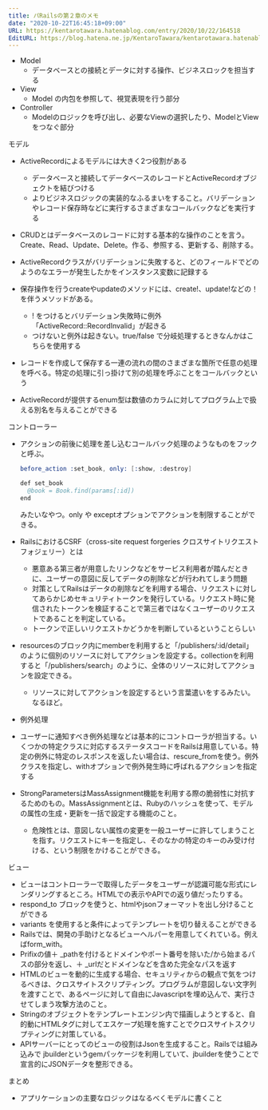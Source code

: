 ```yaml
---
title: パRailsの第２章のメモ
date: "2020-10-22T16:45:18+09:00"
URL: https://kentarotawara.hatenablog.com/entry/2020/10/22/164518
EditURL: https://blog.hatena.ne.jp/KentaroTawara/kentarotawara.hatenablog.com/atom/entry/26006613643826399
---
```





- Model
  - データベースとの接続とデータに対する操作、ビジネスロックを担当する
- View
  - Model の内包を参照して、視覚表現を行う部分
- Controller
  - Modelのロジックを呼び出し、必要なViewの選択したり、ModelとViewをつなぐ部分



モデル

- ActiveRecordによるモデルには大きく2つ役割がある
  - データベースと接続してデータベースのレコードとActiveRecordオブジェクトを結びつける
  - よりビジネスロジックの実装的なふるまいをすること。バリデーションやレコード保存時などに実行するさまざまなコールバックなどを実行する
- CRUDとはデータベースのレコードに対する基本的な操作のことを言う。Create、Read、Update、Delete。作る、参照する、更新する、削除する。
- ActiveRecordクラスがバリデーションに失敗すると、どのフィールドでどのようのなエラーが発生したかをインスタンス変数に記録する
- 保存操作を行うcreateやupdateのメソッドには、create!、update!などの！を伴うメソッドがある。
  - ! をつけるとバリデーション失敗時に例外「ActiveRecord::RecordInvalid」が起きる
  - つけないと例外は起きない。true/false で分岐処理するときなんかはこちらを使用する
- レコードを作成して保存する一連の流れの間のさまざまな箇所で任意の処理を呼べる。特定の処理に引っ掛けて別の処理を呼ぶことをコールバックという

- ActiveRecordが提供するenum型は数値のカラムに対してプログラム上で扱える別名を与えることができる



コントローラー

- アクションの前後に処理を差し込むコールバック処理のようなものをフックと呼ぶ。

  ```s
  before_action :set_book, only: [:show, :destroy]

  def set_book
    @book = Book.find(params[:id])
  end
  ```

  みたいなやつ。only や exceptオプションでアクションを制限することができる。

- RailsにおけるCSRF（cross-site request forgeries クロスサイトリクエストフォジェリー）とは

  - 悪意ある第三者が用意したリンクなどをサービス利用者が踏んだときに、ユーザーの意図に反してデータの削除などが行われてしまう問題
  - 対策としてRailsはデータの削除などを利用する場合、リクエストに対してあらかじめセキュリティトークンを発行している。リクエスト時に発信されたトークンを検証することで第三者ではなくユーザーのリクエストであることを判定している。
  - トークンで正しいリクエストかどうかを判断しているということらしい

- resourcesのブロック内にmemberを利用すると「/publishers/:id/detail」のように個別のリソースに対してアクションを設定する。collectionを利用すると「/publishers/search」のように、全体のリソースに対してアクションを設定できる。
  - リソースに対してアクションを設定するという言葉遣いをするみたい。なるほど。
- 例外処理
- ユーザーに通知すべき例外処理などは基本的にコントローラが担当する。いくつかの特定クラスに対応するステータスコードをRailsは用意している。特定の例外に特定のレスポンスを返したい場合は、rescure_fromを使う。例外クラスを指定し、withオプションで例外発生時に呼ばれるアクションを指定する
- StrongParametersはMassAssignment機能を利用する際の脆弱性に対抗するためのもの。MassAssignmentとは、Rubyのハッシュを使って、モデルの属性の生成・更新を一括で設定する機能のこと。
  - 危険性とは、意図しない属性の変更を一般ユーザーに許してしまうことを指す。リクエストにキーを指定し、そのなかの特定のキーのみ受け付ける、という制限をかけることができる。



ビュー

- ビューはコントローラーで取得したデータをユーザーが認識可能な形式にレンダリングするところ。HTMLでの表示やAPIでの返り値だったりする。
- respond_to ブロックを使うと、htmlやjsonフォーマットを出し分けることができる
- variants を使用すると条件によってテンプレートを切り替えることができる
- Railsでは、開発の手助けとなるビューヘルパーを用意してくれている。例えばform_with。
- Prifixの値＋ _pathを付けるとドメインやポート番号を除いた/から始まるパスの部分を返し、＋ _urlだとドメインなどを含めた完全なパスを返す
- HTMLのビューを動的に生成する場合、セキュリティからの観点で気をつけるべきは、クロスサイトスクリプティング。プログラムが意図しない文字列を渡すことで、あるページに対して自由にJavascriptを埋め込んで、実行させてしまう攻撃方法のこと。
- Stringのオブジェクトをテンプレートエンジン内で描画しようとすると、自的動にHTMLタグに対してエスケープ処理を施すことでクロスサイトスクリプティングに対策している。
- APIサーバーにとってのビューの役割はJsonを生成すること。Railsでは組み込みで jbuilderというgemパッケージを利用していて、jbuilderを使うことで宣言的にJSONデータを整形できる。

まとめ

- アプリケーションの主要なロジックはなるべくモデルに書くこと
